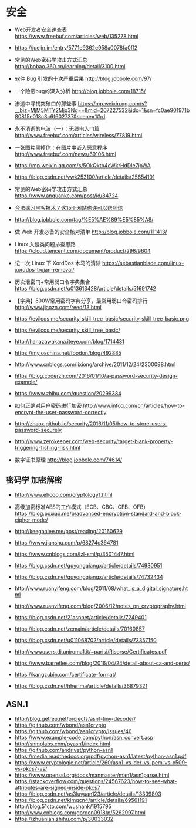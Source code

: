 # 安全


- Web开发者安全速查表 https://www.freebuf.com/articles/web/135278.html
- https://juejin.im/entry/5771e9362e958a0078fa0ff2

- 常见的Web密码学攻击方式汇总 http://bobao.360.cn/learning/detail/3100.html
- 软件 Bug 引发的十次严重后果 http://blog.jobbole.com/97/

- 一个险恶bug的深入分析 http://blog.jobbole.com/18715/

- 渗透中寻找突破口的那些事
 https://mp.weixin.qq.com/s?__biz=MjM5MTY2Mjg3Ng==&mid=207227532&idx=1&sn=fc0ae901971b80815e018c3c6f602737&scene=1#rd

- 永不消逝的电波（一）：无线电入门篇 http://www.freebuf.com/articles/wireless/77819.html

- 一张图片黑掉你：在图片中嵌入恶意程序 http://www.freebuf.com/news/69106.html

- https://mp.weixin.qq.com/s/5OkQktb4cWkrHdDIe7ipWA
- https://blog.csdn.net/ywk253100/article/details/25654101

- 常见的Web密码学攻击方式汇总 https://www.anquanke.com/post/id/84724
- [合法练习黑客技术？这15个网站也许可以帮到你](http://www.freebuf.com/special/123961.html)

- http://blog.jobbole.com/tag/%E5%AE%89%E5%85%A8/

- 做 Web 开发必备的安全核对清单 http://blog.jobbole.com/111413/

- Linux 入侵类问题排查思路 https://cloud.tencent.com/document/product/296/9604
- 记一次 Linux 下 XordDos 木马的清除 https://sebastianblade.com/linux-xorddos-trojan-removal/
- 历次泄密门+常用弱口令字典集合 https://blog.csdn.net/u013613428/article/details/51691742
- 【字典】500W常用密码字典分享，最常用弱口令密码排行 http://www.jiaozn.com/reed/13.html
- https://evilcos.me/security_skill_tree_basic/security_skill_tree_basic.png
- https://evilcos.me/security_skill_tree_basic/
- http://hanazawakana.iteye.com/blog/1714431

- https://my.oschina.net/foodon/blog/492885
- http://www.cnblogs.com/lixiong/archive/2011/12/24/2300098.html
- https://blog.coderzh.com/2016/01/10/a-password-security-design-example/
- https://www.zhihu.com/question/20299384
- 如何正确对用户密码进行加密 http://www.infoq.com/cn/articles/how-to-encrypt-the-user-password-correctly
- http://zhaox.github.io/security/2016/11/05/how-to-store-users-password-securely

- http://www.zerokeeper.com/web-security/target-blank-property-triggering-fishing-risk.html
- 数字证书原理 http://blog.jobbole.com/74614/

## 密码学 加密解密

- http://www.ehcoo.com/cryptology1.html
- 高级加密标准AES的工作模式（ECB、CBC、CFB、OFB） https://blog.poxiao.me/p/advanced-encryption-standard-and-block-cipher-mode/


- http://keeganlee.me/post/reading/20160629
- https://www.jianshu.com/p/68274c364781
- https://www.cnblogs.com/lzl-sml/p/3501447.html

- https://blog.csdn.net/guyongqiangx/article/details/74930951
- https://blog.csdn.net/guyongqiangx/article/details/74732434
- http://www.ruanyifeng.com/blog/2011/08/what_is_a_digital_signature.html
- http://www.ruanyifeng.com/blog/2006/12/notes_on_cryptography.html
- https://blog.csdn.net/21aspnet/article/details/7249401
- https://blog.csdn.net/zcmain/article/details/70160857
- https://blog.csdn.net/u011068702/article/details/73357150
- http://wwwusers.di.uniroma1.it/~parisi/Risorse/Certificates.pdf

- https://www.barretlee.com/blog/2016/04/24/detail-about-ca-and-certs/
- https://kangzubin.com/certificate-format/
- https://blog.csdn.net/hherima/article/details/36879321

## ASN.1
- http://blog.getreu.net/projects/asn1-tiny-decoder/
- https://github.com/wbond/asn1crypto
- https://github.com/wbond/asn1crypto/issues/46
- https://www.example-code.com/python/asn_convert.asp
- http://snmplabs.com/pyasn1/index.html
- https://github.com/andrivet/python-asn1
- https://media.readthedocs.org/pdf/python-asn1/latest/python-asn1.pdf
- https://www.cryptologie.net/article/260/asn1-vs-der-vs-pem-vs-x509-vs-pkcs7-vs/
- https://www.openssl.org/docs/manmaster/man1/asn1parse.html
- https://stackoverflow.com/questions/24567623/how-to-see-what-attributes-are-signed-inside-pkcs7
- https://blog.csdn.net/as3luyuan123/article/details/13339803
- https://blog.csdn.net/kimqcn4/article/details/69561191
- http://blog.51cto.com/wushank/1915795
- http://www.cnblogs.com/gordon0918/p/5262997.html
- https://zhuanlan.zhihu.com/p/30033032
